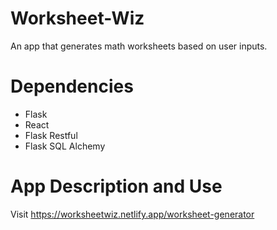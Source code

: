 # Worksheet-Wiz
An app that generates math worksheets based on user inputs.

# Dependencies

- Flask
- React
- Flask Restful
- Flask SQL Alchemy

# App Description and Use
Visit https://worksheetwiz.netlify.app/worksheet-generator
